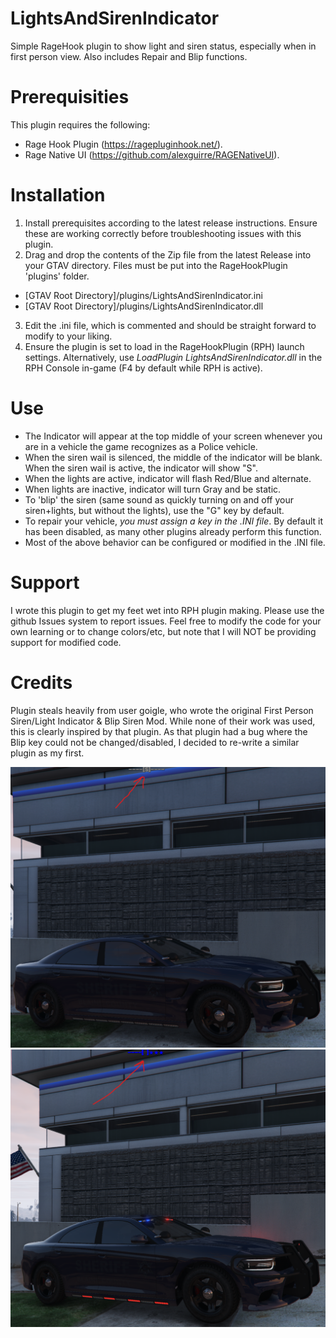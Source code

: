 # LightsAndSirenIndicator
Simple RageHook plugin to show light and siren status, especially when in first person view. Also includes Repair and Blip functions.

# Prerequisities
This plugin requires the following:
* Rage Hook Plugin (https://ragepluginhook.net/).
* Rage Native UI (https://github.com/alexguirre/RAGENativeUI).

# Installation
1. Install prerequisites according to the latest release instructions. Ensure these are working correctly before troubleshooting issues with this plugin.
2. Drag and drop the contents of the Zip file from the latest Release into your GTAV directory. Files must be put into the RageHookPlugin 'plugins' folder.
* [GTAV Root Directory]/plugins/LightsAndSirenIndicator.ini
* [GTAV Root Directory]/plugins/LightsAndSirenIndicator.dll
3. Edit the .ini file, which is commented and should be straight forward to modify to your liking.
4. Ensure the plugin is set to load in the RageHookPlugin (RPH) launch settings. Alternatively, use *LoadPlugin LightsAndSirenIndicator.dll* in the RPH Console in-game (F4 by default while RPH is active).

# Use
* The Indicator will appear at the top middle of your screen whenever you are in a vehicle the game recognizes as a Police vehicle.
* When the siren wail is silenced, the middle of the indicator will be blank. When the siren wail is active, the indicator will show "S".
* When the lights are active, indicator will flash Red/Blue and alternate.
* When lights are inactive, indicator will turn Gray and be static.
* To 'blip' the siren (same sound as quickly turning on and off your siren+lights, but without the lights), use the "G" key by default.
* To repair your vehicle, *you must assign a key in the .INI file*. By default it has been disabled, as many other plugins already perform this function.
* Most of the above behavior can be configured or modified in the .INI file.

# Support
I wrote this plugin to get my feet wet into RPH plugin making. Please use the github Issues system to report issues.
Feel free to modify the code for your own learning or to change colors/etc, but note that I will NOT be providing support for modified code.

# Credits
Plugin steals heavily from user goigle, who wrote the original First Person Siren/Light Indicator & Blip Siren Mod. While none of their work was used, this is clearly inspired by that plugin. As that plugin had a bug where the Blip key could not be changed/disabled, I decided to re-write a similar plugin as my first.

![Lights On while Siren is Silent](https://raw.githubusercontent.com/Epidurality/LightsAndSirenIndicator/master/Extra/LightsOffSirenOn.png)
![Lights Off while Siren is Available](https://raw.githubusercontent.com/Epidurality/LightsAndSirenIndicator/master/Extra/LightsOnSirenOff.png)
